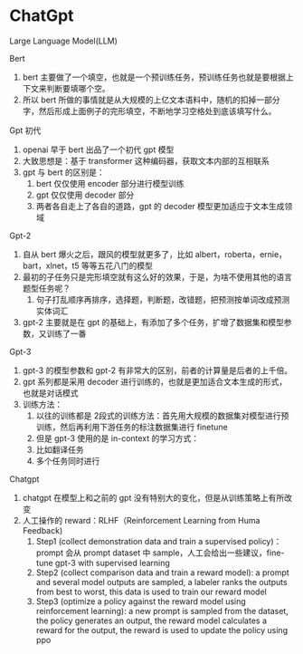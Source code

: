 # ChatGpt

Large Language Model(LLM) 

Bert
1. bert 主要做了一个填空，也就是一个预训练任务，预训练任务也就是要根据上下文来判断要填哪个空。
2. 所以 bert 所做的事情就是从大规模的上亿文本语料中，随机的扣掉一部分字，然后形成上面例子的完形填空，不断地学习空格处到底该填写什么。


Gpt 初代
1. openai 早于 bert 出品了一个初代 gpt 模型
2. 大致思想是：基于 transformer 这种编码器，获取文本内部的互相联系
3. gpt 与 bert 的区别是：
    1. bert 仅仅使用 encoder 部分进行模型训练
    2. gpt 仅仅使用 decoder 部分
    3. 两者各自走上了各自的道路，gpt 的 decoder 模型更加适应于文本生成领域

Gpt-2
1. 自从 bert 爆火之后，跟风的模型就更多了，比如 albert，roberta，ernie，bart，xlnet，t5 等等五花八门的模型
2. 最初的子任务只是完形填空就有这么好的效果，于是，为啥不使用其他的语言题型任务呢？
    1. 句子打乱顺序再排序，选择题，判断题，改错题，把预测按单词改成预测实体词汇
3. gpt-2 主要就是在 gpt 的基础上，有添加了多个任务，扩增了数据集和模型参数，又训练了一番

Gpt-3
1. gpt-3 的模型参数和 gpt-2 有非常大的区别，前者的计算量是后者的上千倍。
2. gpt 系列都是采用 decoder 进行训练的，也就是更加适合文本生成的形式，也就是对话模式
3. 训练方法：
    1. 以往的训练都是 2段式的训练方法：首先用大规模的数据集对模型进行预训练，然后再利用下游任务的标注数据集进行 finetune
    2. 但是 gpt-3 使用的是 in-context 的学习方式：
    3. 比如翻译任务
    4. 多个任务同时进行

Chatgpt
1. chatgpt 在模型上和之前的 gpt 没有特别大的变化，但是从训练策略上有所改变
2. 人工操作的 reward：RLHF（Reinforcement Learning from Huma Feedback)
    1. Step1 (collect demonstration data and train a supervised policy)：prompt 会从 prompt dataset 中 sample，人工会给出一些建议，fine-tune gpt-3 with supervised learning
    2. Step2 (collect comparison data and train a reward model): a prompt and several model outputs are sampled, a labeler ranks the outputs from best to worst, this data is used to train our reward model
    3. Step3 (optimize a policy against the reward model using reinforcement learning): a new prompt is sampled from the dataset, the policy generates an output, the reward model calculates a reward for the output, the reward is used to update the policy using ppo


